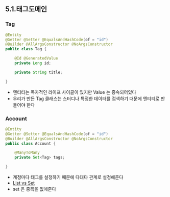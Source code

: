 ## 5.1.태그도메인

### Tag
```java
@Entity
@Getter @Setter @EqualsAndHashCode(of = "id")
@Builder @AllArgsConstructor @NoArgsConstructor
public class Tag {

    @Id @GeneratedValue
    private Long id;

    private String title;

}
```

* 엔티티는 독자적인 라이프 사이클이 있지만 Value 는 종속되어있다
* 우리가 만든 Tag 클래스는 스터디나 특정한 데이터를 검색하기 때문에 엔티티로 만들어야 한다

### Account
```java
@Entity
@Getter @Setter @EqualsAndHashCode(of = "id")
@Builder @AllArgsConstructor @NoArgsConstructor
public class Account {

    @ManyToMany
    private Set<Tag> tags;

}
```

* 계정마다 태그를 설정하기 때문에 다대다 관계로 설정해준다
* [List vs Set](https://edu.goorm.io/learn/lecture/41/%EB%B0%94%EB%A1%9C%EC%8B%A4%EC%8A%B5-%EC%83%9D%ED%99%9C%EC%BD%94%EB%94%A9-%EC%9E%90%EB%B0%94-java/lesson/791/list%EC%99%80-set%EC%9D%98-%EC%B0%A8%EC%9D%B4%EC%A0%90)
* set 은 중복을 없애준다